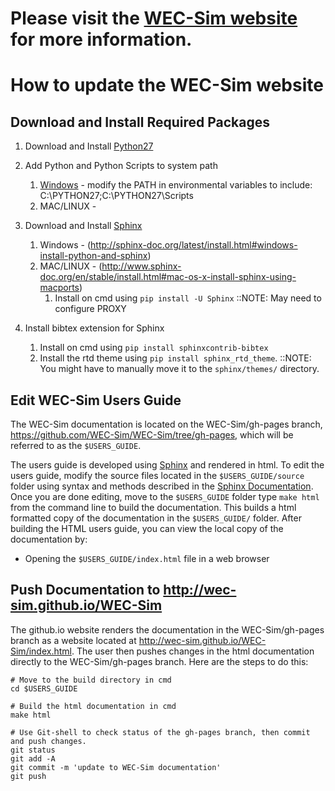 
Please visit the [WEC-Sim website](http://wec-sim.github.io/WEC-Sim) for more information.
=======
# How to update the WEC-Sim website

## Download and Install Required Packages
1. Download and Install [Python27](https://www.python.org/downloads/)

1. Add Python and Python Scripts to system path
	1. [Windows](http://stackoverflow.com/questions/3701646/how-to-add-to-the-pythonpath-in-windows-7) - modify the PATH in environmental variables to include: C:\PYTHON27;C:\PYTHON27\Scripts 
	1. MAC/LINUX -  

1. Download and Install [Sphinx](http://www.sphinx-doc.org/en/stable/index.html)
  	1. Windows - (http://sphinx-doc.org/latest/install.html#windows-install-python-and-sphinx)
  	1. MAC/LINUX - (http://www.sphinx-doc.org/en/stable/install.html#mac-os-x-install-sphinx-using-macports)
	  	1. Install on cmd using ``pip install -U Sphinx``
  ::NOTE: May need to configure PROXY

1. Install bibtex extension for Sphinx
	  1. Install on cmd using ``pip install sphinxcontrib-bibtex``
	  1. Install the rtd theme using ``pip install sphinx_rtd_theme``. 
	  ::NOTE: You might have to manually move it to the ``sphinx/themes/`` directory.

## Edit WEC-Sim Users Guide
The WEC-Sim documentation is located on the WEC-Sim/gh-pages branch, https://github.com/WEC-Sim/WEC-Sim/tree/gh-pages, which will be referred to as the ``$USERS_GUIDE``.

The users guide is developed using [Sphinx](http://sphinx-doc.org/) and rendered in html. To edit  the users guide, modify the source files located in the ``$USERS_GUIDE/source`` folder using syntax and methods described in the [Sphinx Documentation](http://sphinx-doc.org/contents.html). Once you are done editing, move to the ``$USERS_GUIDE`` folder type ``make html`` from the command line to build the documentation. This builds a html formatted copy of the documentation in the ``$USERS_GUIDE/`` folder. After building the HTML users guide, you can view the local copy of the documentation by:
  * Opening the ``$USERS_GUIDE/index.html`` file in a web browser

## Push Documentation to  http://wec-sim.github.io/WEC-Sim
The github.io website renders the documentation in the WEC-Sim/gh-pages branch as a website located at http://wec-sim.github.io/WEC-Sim/index.html. The user then pushes changes in the html documentation directly to the WEC-Sim/gh-pages branch. Here are the steps to do this:

  ```Shell
  # Move to the build directory in cmd
  cd $USERS_GUIDE

  # Build the html documentation in cmd
  make html

  # Use Git-shell to check status of the gh-pages branch, then commit and push changes. 
  git status
  git add -A
  git commit -m 'update to WEC-Sim documentation'
  git push
  ```

